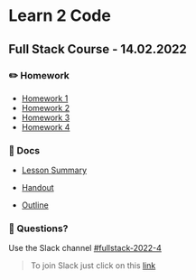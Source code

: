 # Learn 2 Code
## Full Stack Course - 14.02.2022
### ✏️ Homework

- [Homework 1](https://github.com/hamburgcodingschool/fullstack-2022-04_learn2code/blob/master/homework/homework_1.md)
- [Homework 2](https://github.com/hamburgcodingschool/fullstack-2022-04_learn2code/blob/master/homework/homework_2.md)
- [Homework 3](https://github.com/hamburgcodingschool/fullstack-2022-04_learn2code/blob/master/homework/homework_3.md)
- [Homework 4](https://github.com/hamburgcodingschool/fullstack-2022-04_learn2code/blob/master/homework/homework_4.md)

### 📄 Docs

- [Lesson Summary](https://...)

- [Handout](https://github.com/hamburgcodingschool/fullstack-2022-04_learn2code/blob/master/docs/Handout%20-%20Learn%20to%20Code.pdf)

- [Outline](https://github.com/hamburgcodingschool/fullstack-2022-04_learn2code/blob/master/docs/Outline%20-%20Learn%20to%20Code.pdf)


### 🤔 Questions?

Use the Slack channel [#fullstack-2022-4](https://hamburgcodingschool.slack.com/archives/C043FL8DQ6Q)

> To join Slack just click on this [link](https://hamburgcodingschool.slack.com/join/shared_invite/enQtMjczNDI3OTE4NzIwLTE2ZmNkNDk5YTg3MDFlOTY2ZmU2YzU5YTU4MTNhNDg4MTRhNTMwYzFiNTdlOTdhYzllYzg5YmVkYzljNWExY2U#/)
